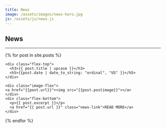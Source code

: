 ```yaml
---
title: News
image: /assets/images/news-hero.jpg
js: /assets/js/news.js
---
```


## News

---

{% for post in site.posts %}

<div class="news-container" id="a{{post.date | date: '%Y-%m-%d' }}">

    <div class="flex-top"> 
      <h3>{{ post.title | upcase }}</h3>
      <h5>{{post.date | date_to_string: "ordinal", "US" }}</h5>
    </div>

    <div class="image-flex">
    <a href="{{post.url}}"><img src="{{post.postimage}}"></a>
    </div>
    <div class="flex-bottom">
      <p>{{ post.excerpt }}</p>
      <a href="{{ post.url }}" class="news-link">READ MORE</a>
    </div>
</div>
  {% endfor %}